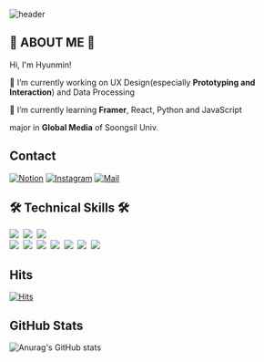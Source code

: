 
![header](https://capsule-render.vercel.app/api?type=soft&color=timeAuto&height=150&section=header&text=Hyunmin&fontSize=48&animation=twinkling&fontAlignY=55&desc=%20&descAlignY=62&descAlign=62)

## 🐛 ABOUT ME 🐛
Hi, I'm Hyunmin!

🔭 I’m currently working on UX Design(especially **Prototyping and Interaction**) and Data Processing

🌱 I’m currently learning **Framer**, React, Python and JavaScript

major in **Global Media** of Soongsil Univ.

## Contact
[![Notion](https://img.shields.io/badge/Notion-000000?style=flat-square&logo=Notion&logoColor=white)](https://beautiful-cartoon-4b0.notion.site/Hyunmin-Kwon-KO-ed5902ca098f49989099c1a5e9345823)      [![Instagram](https://img.shields.io/badge/Instagram-dd2a7b?style=flat-square&logo=Instagram&logoColor=white)](https://www.instagram.com/_min_utopia/)  [![Mail](https://img.shields.io/badge/sally.k000102@gmail.com-e10915?style=flat-square&logo=Gmail&logoColor=white)](sally.k000102@gmail.com)

## 🛠 Technical Skills 🛠
<p align="left">
  <img src="https://img.shields.io/badge/Figma-F24E1E?style=flat-square&logo=Figma&logoColor=white"/></a>&nbsp 
  <img src="https://img.shields.io/badge/Framer-0055FF?style=flat-square&logo=Framer&logoColor=white"/></a>&nbsp 
  <img src="https://img.shields.io/badge/Adobe Illustrator-FF9A00?style=flat-square&logo=Adobe Illustrator&logoColor=white"/></a>&nbsp 

  <br>
  <img src="https://img.shields.io/badge/React-61DAFB?style=flat-square&logo=React&logoColor=white"/></a>&nbsp 
  <img src="https://img.shields.io/badge/JavaScript-F7DF1E?style=flat-square&logo=JavaScript&logoColor=white"/></a>&nbsp 
  <img src="https://img.shields.io/badge/Python-3776AB?style=flat-square&logo=Python&logoColor=white"/></a>&nbsp 
  <img src="https://img.shields.io/badge/Anaconda-44A833?style=flat-square&logo=Anaconda&logoColor=white"/>&nbsp 
  <img src="https://img.shields.io/badge/Jupyter-F37626?style=flat-square&logo=Jupyter&logoColor=white"/></a>&nbsp 
  <img src="https://img.shields.io/badge/VSCode-007ACC?style=flat-square&logo=Visual Studio Code&logoColor=white"/></a>&nbsp 
  <img src="https://img.shields.io/badge/GitHub-181717?style=flat-square&logo=GitHub&logoColor=white"/></a>&nbsp 

## Hits
[![Hits](https://hits.seeyoufarm.com/api/count/incr/badge.svg?url=https://github.com/Hyunmin99%2Fgjbae1212%2Fhit-counter)](https://hits.seeyoufarm.com)

## GitHub Stats
![Anurag's GitHub stats](https://github-readme-stats.vercel.app/api?username=Hyunmin99&show_icons=true&theme=radical)
